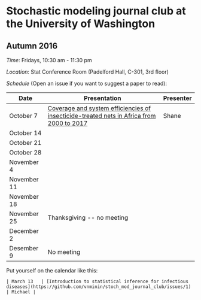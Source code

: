 # Stochastic modeling journal club at the University of Washington

## Autumn 2016

*Time*: Fridays, 10:30 am - 11:30 pm

*Location*: Stat Conference Room (Padelford Hall, C-301, 3rd floor)

*Schedule* (Open an issue if you want to suggest a paper to read):

| Date | Presentation | Presenter |
|------|--------------|-----------|
| October 7 | [Coverage and system efficiencies of insecticide-treated nets in Africa from 2000 to 2017](https://elifesciences.org/content/4/e09672) | Shane |
| October 14 | | |
| October 21 | | |
| October 28 | | |
| November 4 | | |
| November 11 | | |
| November 18 | | |
| November 25 | Thanksgiving -- no meeting|  |
| December 2 | | |
| Desember 9 | No meeting | |

Put yourself on the calendar like this:
```
| March 13   | [Introduction to statistical inference for infectious diseases](https://github.com/vnminin/stoch_mod_journal_club/issues/1) | Michael |
```
